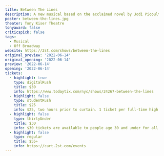 ```yaml
---
title: Between The Lines
description: A new musical based on the acclaimed novel by Jodi Picoult and Samantha Van Leer.
poster: between-the-lines.jpg
theater: Tony Kiser Theatre
tonyaward: false
criticspick: false
tags: 
  - Musical
  - Off Broadway
website: https://2st.com/shows/between-the-lines
original_preview: '2022-06-14'
original_opening: '2022-06-14'
preview: '2022-06-14'
opening: '2022-06-14'
tickets:
  - highlight: true
    type: digitalRush
    title: $30
    info: https://www.todaytix.com/nyc/shows/24267-between-the-lines
  - highlight: false
    type: studentRush
    title: $25
    info: $25, two hours prior to curtain. 1 ticket per full-time high school or college student ID.
  - highlight: false
    type: thirtyUnder
    title: $30
    info: $30 tickets are available to people age 30 and under for all Second Stage productions! Simply use promo code 30UNDER30 to access tickets.
  - highlight: false
    type: regular
    title: $55+
    info: https://cart.2st.com/events
---
```

